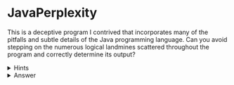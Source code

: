 # JavaPerplexity
This is a deceptive program I contrived that incorporates many of the pitfalls and subtle details of the Java programming language. Can you avoid stepping on the numerous logical landmines scattered throughout the program and correctly determine its output?

<details>
  <summary>Hints</summary>
  <details>
    <summary>Line 11</summary>
    ASCII
  </details>
  <details>
    <summary>Line 20</summary>
    autobox cache
  </details>
  <details>
    <summary>Line 21</summary>
    indentation
  </details>
  <details>
    <summary>Line 25</summary>
    immutability
  </details>
  <details>
    <summary>Line 27</summary>
    regex
  </details>
  <details>
    <summary>Line 29</summary>
    fall through
  </details>
  <details>
    <summary>Line 36</summary>
    postfix increment
  </details>
  <details>
    <summary>Line 42</summary>
    overloading
  </details>
  <details>
    <summary>Line 48</summary>
    postfix increment
  </details>
  <details>
    <summary>Line 63</summary>
    integers
  </details>
  <details>
    <summary>Line 73</summary>
    dynamic binding
  </details>
  <details>
    <summary>Line 86</summary>
    signature
  </details>
</details>

<details>
  <summary>Answer</summary>
  1
</details>

